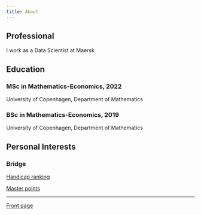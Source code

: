 ```yaml
---
title: About
---
```



## Professional 
I work as a Data Scientist at Maersk

## Education
### MSc in Mathematics-Economics, 2022
University of Copenhagen, Department of Mathematics

### BSc in Mathematics-Economics, 2019
University of Copenhagen, Department of Mathematics

## Personal Interests

### Bridge

[Handicap ranking](https://medlemmer.bridge.dk/LookUpHAC.php?DBFNr=51917)

[Master points](https://medlemmer.bridge.dk/LookupMP.php?DBFNr=51917)


---
[Front page](../../index.md#tophome)